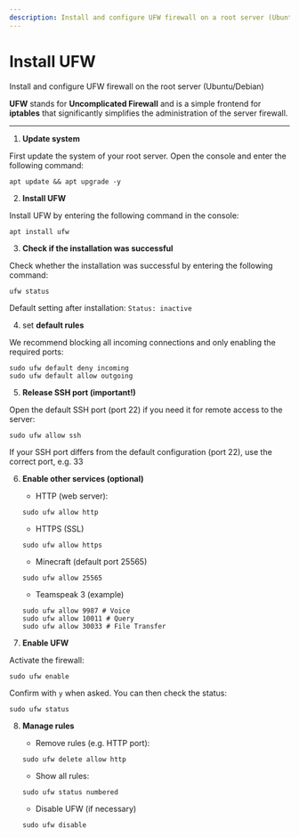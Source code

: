 ```yaml
---
description: Install and configure UFW firewall on a root server (Ubuntu/Debian)
---
```


# Install UFW

Install and configure UFW firewall on the root server (Ubuntu/Debian)

<strong>UFW</strong> stands for <strong>Uncomplicated Firewall</strong> and is a simple frontend for <strong>iptables</strong> that significantly simplifies the administration of the server firewall.

---

1. <strong>Update system</strong>

First update the system of your root server. Open the console and enter the following command:

```
apt update && apt upgrade -y
```

2. <strong>Install UFW</strong>

Install UFW by entering the following command in the console:

```
apt install ufw
```

3. <strong>Check if the installation was successful</strong>

Check whether the installation was successful by entering the following command:

```
ufw status
```
Default setting after installation: ``` Status: inactive ```

4. set <strong>default rules</strong>

We recommend blocking all incoming connections and only enabling the required ports:

```
sudo ufw default deny incoming
sudo ufw default allow outgoing
```

5. <strong>Release SSH port (important!)</strong>

Open the default SSH port (port 22) if you need it for remote access to the server:

```
sudo ufw allow ssh
```
If your SSH port differs from the default configuration (port 22), use the correct port, e.g. 33


6. <strong>Enable other services (optional)</strong>

    - HTTP (web server):
    ```
    sudo ufw allow http
    ```

    - HTTPS (SSL)
    ```
    sudo ufw allow https
    ```

    - Minecraft (default port 25565)
    ```
    sudo ufw allow 25565
    ```

    - Teamspeak 3 (example)
    ```
    sudo ufw allow 9987 # Voice
    sudo ufw allow 10011 # Query
    sudo ufw allow 30033 # File Transfer
    ```

7. <strong>Enable UFW</strong>

Activate the firewall:

```
sudo ufw enable
```

Confirm with ``` y ``` when asked. You can then check the status:

```
sudo ufw status
```

8. <strong>Manage rules</strong>

    - Remove rules (e.g. HTTP port):
    ```
    sudo ufw delete allow http
    ```

    - Show all rules:
    ```
    sudo ufw status numbered
    ```

    - Disable UFW (if necessary)
    ```
    sudo ufw disable
    ```